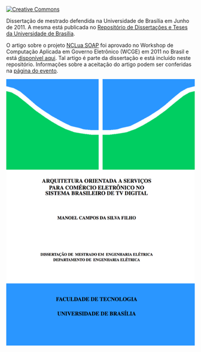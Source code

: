 [![Creative Commons](https://img.shields.io/badge/license-CC--BY--NC--ND%204.0-orange.svg?style=flat-square)](http://creativecommons.org/licenses/by-nc-nd/4.0/)

Dissertação de mestrado defendida na Universidade de Brasília em Junho de 2011. A mesma está publicada no [Repositório de Dissertações e Teses da Universidade de Brasília](http://repositorio.unb.br/handle/10482/10360).

O artigo sobre o projeto [NCLua SOAP](https://github.com/manoelcampos/NCLuaSOAP/) foi aprovado no Workshop de Computação Aplicada em Governo Eletrônico (WCGE) em 2011 no Brasil e está [disponível aqui](artigo-nclua-soap-wcge-2011/wcge-artigo-nclua-soap.pdf). Tal artigo é parte da dissertação e está incluído neste repositório. Informações sobre a aceitação do artigo podem ser conferidas na [página do evento](http://www4.serpro.gov.br/wcge2011/artigos-selecionados).

<a href="dissertacao/dissertacao.pdf"><img src="capa.png" /></a>
